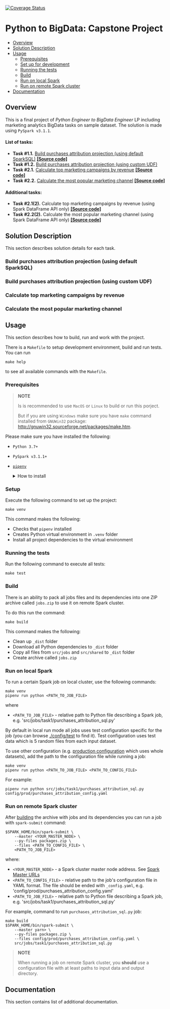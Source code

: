 [![Coverage Status](https://coveralls.io/repos/github/vvlasov-python-to-bigdata/capstone-project/badge.svg?branch=main)](https://coveralls.io/github/vvlasov-python-to-bigdata/capstone-project?branch=main)

# Python to BigData: Capstone Project

* [Overview](#overview)
* [Solution Description](#solution-description)
* [Usage](#usage)
  * [Prerequisites](#prerequisites)
  * [Set up for development](#set-up-for-development)
  * [Running the tests](#running-the-tests)
  * [Build](#build)
  * [Run on local Spark](#run-on-local-spark)
  * [Run on remote Spark cluster](#run-on-remote-spark-cluster)
* [Documentation](#documentation)

## Overview

This is a final project of _Python Engineer to BigData Engineer_ LP 
including marketing analytics BigData tasks on sample dataset. The solution is made using `PySpark v3.1.1`.

#### List of tasks:
* **Task #1.1.** [Build purchases attribution projection (using default SparkSQL)](#build-purchases-attribution-projection-using-default-sparksql) [**[Source code]**](/src/jobs/task1/purchases_attribution_sql.py)
* **Task #1.2.** [Build purchases attribution projection (using custom UDF)](#build-purchases-attribution-projection-using-custom-udf)
* **Task #2.1.** [Calculate top marketing campaigns by revenue](#calculate-top-marketing-campaigns-by-revenue) [**[Source code]**](/src/jobs/task2/top_marketing_campaigns_sql.py)
* **Task #2.2.** [Calculate the most popular marketing channel](#calculate-the-most-popular-marketing-channel) [**[Source code]**](/src/jobs/task2/most_popular_channels_sql.py)

#### Additional tasks:
* **Task #2.1(2).** Calculate top marketing campaigns by revenue (using Spark DataFrame API only) [**[Source code]**](/src/jobs/task2/top_marketing_campaigns_df_api.py)
* **Task #2.2(2).** Calculate the most popular marketing channel (using Spark DataFrame API only) [**[Source code]**](/src/jobs/task2/most_popular_channels_df_api.py)

## Solution Description

This section describes solution details for each task.

### Build purchases attribution projection (using default SparkSQL)

### Build purchases attribution projection (using custom UDF)

### Calculate top marketing campaigns by revenue

### Calculate the most popular marketing channel

## Usage

This section describes how to build, run and work with the project.

There is a `Makefile` to setup development environment, build and run tests. You can run 
```
make help
```
to see all available commands with the `Makefile`.

### Prerequisites

> **NOTE**
>
> Is is recommended to use `MacOS` or `Linux` to build or run this porject.
>
> But if you are using `Windows` make sure you have `make` command
> installed from `GNUWin32` package: http://gnuwin32.sourceforge.net/packages/make.htm.

Please make sure you have installed the following:

* `Python 3.7+`
* `PySpark v3.1.1+`
* [`pipenv`](https://pypi.org/project/pipenv/)
  <details>
    <summary>How to install</summary>
  
    <code>python -m pip install pipenv</code>
  </details>

### Setup

Execute the following command to set up the project:
```
make venv
```

This command makes the following:
* Checks that `pipenv` installed
* Creates Python virtual environment in `.venv` folder
* Install all project dependencies to the virtual environment

### Running the tests

Run the following command to execute all tests:
```
make test
```

### Build

There is an ability to pack all jobs files and its dependencies into one ZIP archive called `jobs.zip` to use it on remote Spark cluster.

To do this run the command:
```
make build
```

This command makes the following:
* Clean up `_dist` folder
* Download all Python dependencies to `_dist` folder
* Copy all files from `src/jobs` and `src/shared` to `_dist` folder
* Create archive called `jobs.zip`

### Run on local Spark

To run a certain Spark job on local cluster, use the following commands:
```
make venv
pipenv run python <PATH_TO_JOB_FILE>
```
where 
* `<PATH_TO_JOB_FILE>` - relative path to Python file describing a Spark job, e.g. 'src/jobs/task1/purchases_attribution_sql.py'

By default in local run mode all jobs uses test configuration specific for the job (you can browse [./config/test](./config/test) to find it). Test configuration uses test data which is 5 random files from each input dataset.

To use other configuration (e.g. [production configuration](./config/prod) which uses whole datasets), add the path to the configuration file while running a job:
```
make venv
pipenv run python <PATH_TO_JOB_FILE> <PATH_TO_CONFIG_FILE>
```

For example:
```
pipenv run python src/jobs/task1/purchases_attribution_sql.py config/prod/purchases_attribution_config.yaml
```

### Run on remote Spark cluster

After [building](#build) the archive with jobs and its dependencies you can run a job with `spark-submit` command:
```
$SPARK_HOME/bin/spark-submit \
    --master <YOUR_MASTER_NODE> \
    --py-files packages.zip \
    --files <PATH_TO_CONFIG_FILE> \
    <PATH_TO_JOB_FILE>
```
where:
* `<YOUR_MASTER_NODE>` - a Spark cluster master node address. See [Spark Master URLs](https://spark.apache.org/docs/latest/submitting-applications.html#master-urls)
* `<PATH_TO_CONFIG_FILE>` - relative path to the job's configuration file in YAML format. The file should be ended with `_config.yaml`, e.g. 'config/prod/purchases_attribution_config.yaml'
* `<PATH_TO_JOB_FILE>` - relative path to Python file describing a Spark job, e.g. 'src/jobs/task1/purchases_attribution_sql.py'

For example, command to run `purchases_attribution_sql.py` job:
```
make build
$SPARK_HOME/bin/spark-submit \
    --master yarn> \
    --py-files packages.zip \
    --files config/prod/purchases_attribution_config.yaml \
    src/jobs/task1/purchases_attribution_sql.py
```

> **NOTE**
>
> When running a job on remote Spark cluster, you **should** use 
> a configuration file with at least paths to input data and 
> output directory.

## Documentation

This section contains list of additional documentation.